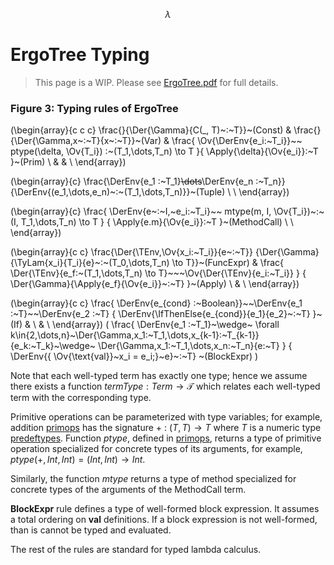 $$
\newcommand{\TEnv}{\Gamma}
\newcommand{\Der}[2]{#1~\vdash~#2}
\newcommand{\DerV}[2]{#1~\vdash^{\text{\lst{v}}}~#2}
\newcommand{\DerC}[2]{#1~\vdash^{\text{\lst{c}}}~#2}
\newcommand{\DerEnv}[1]{\Der{\TEnv}{#1}}
\newcommand{\DerEnvV}[1]{\DerV{\TEnv}{#1}}
\newcommand{\DerEnvC}[1]{\DerC{\TEnv}{#1}}
\newcommand{\lst}[1]{#1}
\newcommand{\Tup}[1]{(#1)}
\newcommand{\Apply}[2]{#1\langle#2\rangle}
\newcommand{\MSig}[3]{\text{def}~#1(#2): #3}
\newcommand{\Ov}[1]{\overline{#1}}
\newcommand{\TyLam}[3]{\lambda(\Ov{#1:#2}).#3}
\newcommand{\Trait}[2]{\text{trait}~#1~\{ #2 \}}
\newcommand{\To}{\mapsto}
\newcommand{\Low}[1]{\mathcal{L}{[\![#1]\!]}}
\newcommand{\Lam}[2]{\lambda#1.#2}
\newcommand{\IfThenElse}[3]{\text{if}~(#1)~#2~\text{else}~#3}
\newcommand{\False}{\text{false}}
\newcommand{\True}{\text{true}}
\newcommand{\langname}{ErgoTree}
\newcommand{\corelang}{$Core-}\lambda
$$


# ErgoTree Typing
> This page is a WIP. Please see [ErgoTree.pdf](https://storage.googleapis.com/ergo-cms-media/docs/ErgoTree.pdf) for full details.


### **Figure 3: Typing rules of ErgoTree**



\(\begin{array}{c c c}
    \frac{}{\Der{\Gamma}{C(\_, T)~:~T}}~(Const)
    & 
    \frac{}{\Der{\Gamma,x~:~T}{x~:~T}}~(Var)
    &
    \frac{
        \Ov{\DerEnv{e_i:~T_i}}~~
        ptype(\delta, \Ov{T_i}) :~(T_1,\dots,T_n) \to T
    }{
        \Apply{\delta}{\Ov{e_i}}:~T
    }~(Prim) \\
    & & \\ 
\end{array}\) 



\(\begin{array}{c}
\frac{\DerEnv{e_1 :~T_1}~~\dots~~\DerEnv{e_n :~T_n}}
     {\DerEnv{(e_1,\dots,e_n)~:~(T_1,\dots,T_n)}}~(Tuple) \\
\\ 
\end{array}\) 


\(\begin{array}{c}
\frac{
        \DerEnv{e~:~I,~e_i:~T_i}~~
        mtype(m, I, \Ov{T_i})~:~(I, T_1,\dots,T_n) \to T
    }
    { \Apply{e.m}{\Ov{e_i}}:~T }~(MethodCall) \\
\\ 
\end{array}\) 


\(\begin{array}{c c}
    \frac{\Der{\TEnv,\Ov{x_i:~T_i}}{e~:~T}}
         {\Der{\Gamma}{\TyLam{x_i}{T_i}{e}~:~(T_0,\dots,T_n) \to T}}~(FuncExpr)
          & 
    \frac{ \Der{\TEnv}{e_f:~(T_1,\dots,T_n) \to T}~~~\Ov{\Der{\TEnv}{e_i:~T_i}} }
         { \Der{\Gamma}{\Apply{e_f}{\Ov{e_i}}~:~T} }~(Apply) \\
& \\ 
\end{array}\) 


\(\begin{array}{c c}
    \frac{ \DerEnv{e_{cond} :~Boolean}}~~\DerEnv{e_1 :~T}~~\DerEnv{e_2 :~T} 
        { \DerEnv{\IfThenElse{e_{cond}}{e_1}{e_2}~:~T} }~(If)
         & 
         \\
         & \\ 
\end{array}\) 
\(
    \frac{ 
        \DerEnv{e_1 :~T_1}~\wedge~
        \forall k\in\{2,\dots,n\}~\Der{\Gamma,x_1:~T_1,\dots,x_{k-1}:~T_{k-1}}{e_k:~T_k}~\wedge~
        \Der{\Gamma,x_1:~T_1,\dots,x_n:~T_n}{e:~T}
        }
        { \DerEnv{\{ \Ov{\text{val}}~x_i = e_i;}~e\}~:~T} ~(BlockExpr)
\)






Note that each well-typed term has exactly one type; hence we assume there exists a function $termType: Term \to \mathcal{T}$ which relates each well-typed term with the corresponding type.

Primitive operations can be parameterized with type variables; for example, addition [primops]() has the signature $+~:~ (T,T) \to T$ where $T$ is a numeric type [predeftypes](). Function $ptype$, defined in [primops](), returns a type of primitive operation specialized for concrete types of its arguments, for example, $ptype(+,Int, Int) = (Int, Int) \to Int$.

Similarly, the function $mtype$ returns a type of method specialized for concrete types of the arguments of the MethodCall term.

**BlockExpr** rule defines a type of well-formed block expression. It assumes a total ordering on **val** definitions. If a block expression is not well-formed, than is cannot be typed and evaluated.

The rest of the rules are standard for typed lambda calculus.